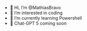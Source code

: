 - 👋 Hi, I’m @MathiasBravo
- 👀 I’m interested in coding
- 🌱 I’m currently learning Powershell
- 👀 Chat-GPT 5 coming soon


<!---
MathiasBravo/MathiasBravo is a ✨ special ✨ repository because its `README.md` (this file) appears on your GitHub profile.
You can click the Preview link to take a look at your changes.
--->
